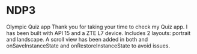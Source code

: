 # NDP3
Olympic Quiz app
Thank you for taking your time to check my Quiz app. 
I has been built with API 15 and a ZTE L7 device.
Includes 2 layouts: portrait and landscape. A scroll view has been added in both and onSaveInstanceState and onRestoreInstanceState
to avoid issues.
